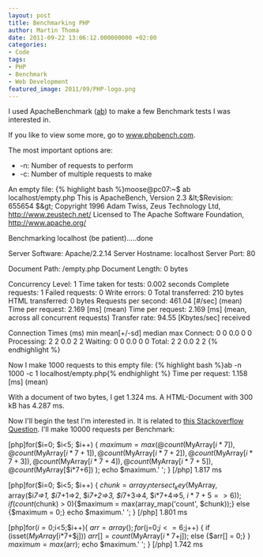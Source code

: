 ```yaml
---
layout: post
title: Benchmarking PHP
author: Martin Thoma
date: 2011-09-22 13:06:12.000000000 +02:00
categories:
- Code
tags:
- PHP
- Benchmark
- Web Development
featured_image: 2011/09/PHP-logo.png
---
```

I used ApacheBenchmark (<a href="http://httpd.apache.org/docs/2.0/programs/ab.html" rel="nofollow">ab</a>) to make a few Benchmark tests I was interested in. 

If you like to view some more, go to <a href="http://www.phpbench.com/" rel="nofollow">www.phpbench.com</a>.

The most important options are:
<ul>
	<li>-n: Number of requests to perform</li>
	<li>-c: Number of multiple requests to make</li>
</ul>


An empty file:
{% highlight bash %}moose@pc07:~$ ab localhost/empty.php
This is ApacheBench, Version 2.3 &amp;lt;$Revision: 655654 $&amp;gt;
Copyright 1996 Adam Twiss, Zeus Technology Ltd, http://www.zeustech.net/
Licensed to The Apache Software Foundation, http://www.apache.org/

Benchmarking localhost (be patient).....done


Server Software:        Apache/2.2.14
Server Hostname:        localhost
Server Port:            80

Document Path:          /empty.php
Document Length:        0 bytes

Concurrency Level:      1
Time taken for tests:   0.002 seconds
Complete requests:      1
Failed requests:        0
Write errors:           0
Total transferred:      210 bytes
HTML transferred:       0 bytes
Requests per second:    461.04 [#/sec] (mean)
Time per request:       2.169 [ms] (mean)
Time per request:       2.169 [ms] (mean, across all concurrent requests)
Transfer rate:          94.55 [Kbytes/sec] received

Connection Times (ms)
              min  mean[+/-sd] median   max
Connect:        0    0   0.0      0       0
Processing:     2    2   0.0      2       2
Waiting:        0    0   0.0      0       0
Total:          2    2   0.0      2       2
{% endhighlight %}

Now I make 1000 requests to this empty file: 
{% highlight bash %}ab -n 1000 -c 1 localhost/empty.php{% endhighlight %}
Time per request:       1.158 [ms] (mean)

With a document of two bytes, I get 1.324 ms. A HTML-Document with 300 kB has 4.287 ms.

Now I'll begin the test I'm interested in. It is related to <a href="http://stackoverflow.com/questions/4738605/undefined-offset-with-count" rel="nofollow">this Stackoverflow Question</a>. I'll make 10000 requests per Benchmark:

[php]for($i=0; $i<5; $i++) {
    $maximum = max(
                    @count($MyArray[$i*7]),
                    @count($MyArray[$i*7+1]),
                    @count($MyArray[$i*7+2]),
                    @count($MyArray[$i*7+3]),
                    @count($MyArray[$i*7+4]),
                    @count($MyArray[$i*7+5]),
                    @count($MyArray[$i*7+6])
                   );
    echo $maximum.' ';
}
[/php]
1.817 ms 

[php]for($i=0; $i<5; $i++) {
    $chunk = array_intersect_key($MyArray, array($i*7=>1, $i*7+1=>2, $i*7+2=>3, $i*7+3=>4, $i*7+4=>5, $i*7+5=>6));
    if(count($chunk) > 0){$maximum = max(array_map('count', $chunk));} 
    else {$maximum = 0;}
    echo $maximum.' ';
}
[/php]
1.801 ms

[php]for($i=0;$i<5;$i++){
    $arr = array();
    for ($j=0;$j<=6;$j++) {
        if (isset($MyArray[$i*7+$j])) $arr[] = count($MyArray[$i*7+$j]);
        else {$arr[] = 0;}
    }
    $maximum = max($arr);
    echo $maximum.' ';
}
[/php]
1.742 ms
